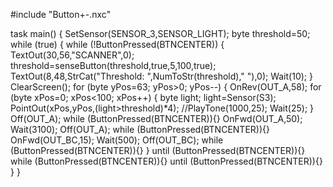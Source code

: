 #include "Button+-.nxc"

task main()
  {
  SetSensor(SENSOR_3,SENSOR_LIGHT);
  byte threshold=50;
  while (true)
    {
    while (!ButtonPressed(BTNCENTER))
      {
      TextOut(30,56,"SCANNER",0);
      threshold=senseButton(threshold,true,5,100,true);
      TextOut(8,48,StrCat("Threshold: ",NumToStr(threshold),"  "),0);
      Wait(10);
      }
    ClearScreen();
    for (byte yPos=63; yPos>0; yPos--)
      {
      OnRev(OUT_A,58);
      for (byte xPos=0; xPos<100; xPos++)
        {
        byte light;
        light=Sensor(S3);
        PointOut(xPos,yPos,(light>threshold)*4);
        //PlayTone(1000,25);
        Wait(25);
        }
      Off(OUT_A);
      while (ButtonPressed(BTNCENTER)){}
      OnFwd(OUT_A,50);
      Wait(3100);
      Off(OUT_A);
      while (ButtonPressed(BTNCENTER)){}
      OnFwd(OUT_BC,15);
      Wait(500);
      Off(OUT_BC);
      while (ButtonPressed(BTNCENTER)){}
      }
    until (ButtonPressed(BTNCENTER)){}
    while (ButtonPressed(BTNCENTER)){}
    until (ButtonPressed(BTNCENTER)){}
    }
  }

